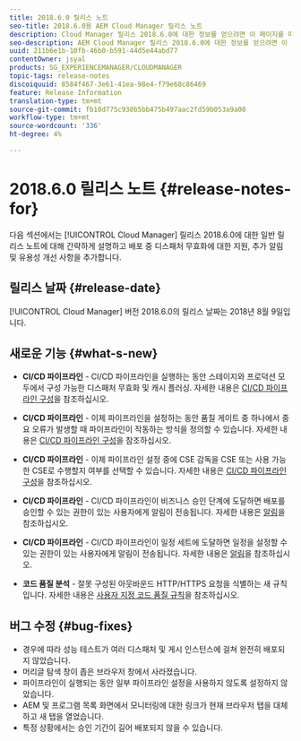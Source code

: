 ```yaml
---
title: 2018.6.0 릴리스 노트
seo-title: 2018.6.0용 AEM Cloud Manager 릴리스 노트
description: Cloud Manager 릴리스 2018.6.0에 대한 정보를 얻으려면 이 페이지를 따르십시오.
seo-description: AEM Cloud Manager 릴리스 2018.6.0에 대한 정보를 얻으려면 이 페이지를 따르십시오.
uuid: 211b6e1b-10fb-46b0-b591-44d5e44abd77
contentOwner: jsyal
products: SG_EXPERIENCEMANAGER/CLOUDMANAGER
topic-tags: release-notes
discoiquuid: 8584f467-3e61-41ea-98e4-f79e68c86469
feature: Release Information
translation-type: tm+mt
source-git-commit: fb10d775c930b5bb475b497aac2fd59b053a9a00
workflow-type: tm+mt
source-wordcount: '336'
ht-degree: 4%

---
```



# 2018.6.0 릴리스 노트 {#release-notes-for}

다음 섹션에서는 [!UICONTROL Cloud Manager] 릴리스 2018.6.0에 대한 일반 릴리스 노트에 대해 간략하게 설명하고 배포 중 디스패처 무효화에 대한 지원, 추가 알림 및 유용성 개선 사항을 추가합니다.

## 릴리스 날짜 {#release-date}

[!UICONTROL Cloud Manager] 버전 2018.6.0의 릴리스 날짜는 2018년 8월 9일입니다.

## 새로운 기능 {#what-s-new}

* **CI/CD 파이프라인**  - CI/CD 파이프라인을 실행하는 동안 스테이지와 프로덕션 모두에서 구성 가능한 디스패처 무효화 및 캐시 플러싱. 자세한 내용은 [CI/CD 파이프라인 구성](configuring-pipeline.md)을 참조하십시오.

* **CI/CD 파이프라인**  - 이제 파이프라인을 설정하는 동안 품질 게이트 중 하나에서 중요 오류가 발생할 때 파이프라인이 작동하는 방식을 정의할 수 있습니다. 자세한 내용은 [CI/CD 파이프라인 구성](configuring-pipeline.md)을 참조하십시오.

* **CI/CD 파이프라인**  - 이제 파이프라인 설정 중에 CSE 감독을 CSE 또는 사용 가능한 CSE로 수행할지 여부를 선택할 수 있습니다. 자세한 내용은 [CI/CD 파이프라인 구성](configuring-pipeline.md)을 참조하십시오.

* **CI/CD 파이프라인**  - CI/CD 파이프라인이 비즈니스 승인 단계에 도달하면 배포를 승인할 수 있는 권한이 있는 사용자에게 알림이 전송됩니다. 자세한 내용은 [알림](notifications.md)을 참조하십시오.

* **CI/CD 파이프라인**  - CI/CD 파이프라인이 일정 세트에 도달하면 일정을 설정할 수 있는 권한이 있는 사용자에게 알림이 전송됩니다. 자세한 내용은 [알림](notifications.md)을 참조하십시오.

* **코드 품질 분석**  - 잘못 구성된 아웃바운드 HTTP/HTTPS 요청을 식별하는 새 규칙입니다. 자세한 내용은 [사용자 지정 코드 품질 규칙](custom-code-quality-rules.md)을 참조하십시오.

## 버그 수정 {#bug-fixes}

* 경우에 따라 성능 테스트가 여러 디스패처 및 게시 인스턴스에 걸쳐 완전히 배포되지 않았습니다.
* 머리글 탐색 창이 좁은 브라우저 창에서 사라졌습니다.
* 파이프라인이 실행되는 동안 일부 파이프라인 설정을 사용하지 않도록 설정하지 않았습니다.
* AEM 및 프로그램 목록 화면에서 모니터링에 대한 링크가 현재 브라우저 탭을 대체하고 새 탭을 열었습니다.
* 특정 상황에서는 승인 기간이 길어 배포되지 않을 수 있습니다.
